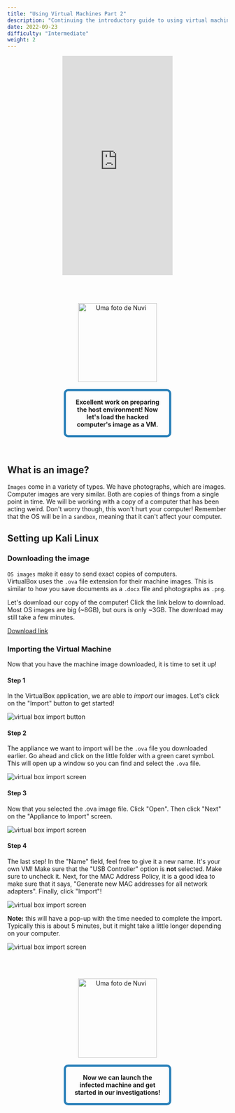 ```yaml
---
title: "Using Virtual Machines Part 2"
description: "Continuing the introductory guide to using virtual machines"
date: 2022-09-23
difficulty: "Intermediate"
weight: 2
---
```


<p style="text-align: center;"><iframe width="50%" height="500px" src="https://www.youtube.com/embed/ffcyyJXEhwY" frameborder="0" allow="accelerometer; autoplay; clipboard-write; encrypted-media; gyroscope; picture-in-picture" allowfullscreen></iframe></p>

<div style="margin: 1rem;padding: 2rem 2rem;text-align: center;">
    <div style="display: inline-block;padding: 1rem 1rem;vertical-align: middle;">
        <img src="../images/nuvi.PNG?" alt="Uma foto de Nuvi" width="180" height="180" />
    </div>
    <div style="display: inline-block;padding: 1rem 1rem;vertical-align: middle;width:50%;border:5px solid #2980b9;border-radius:10px;font-weight: bold;">
        Excellent work on preparing the host environment! Now let's load the hacked computer's image as a VM.
    </div>
</div>

## What is an image?

`Images` come in a variety of types. We have photographs, which are images. Computer images are very similar. Both are copies of things from a single point in time. We will be working with a copy of a computer that has been acting weird. Don't worry though, this won't hurt your computer! Remember that the OS will be in a `sandbox`, meaning that it can't affect your computer.

## Setting up Kali Linux

### Downloading the image

`OS images` make it easy to send exact copies of computers.  
VirtualBox uses the `.ova` file extension for their machine images. This is similar to how you save documents as a `.docx` file and photographs as `.png`.

Let's download our copy of the computer! Click the link below to download.  
Most OS images are big (~8GB), but ours is only ~3GB. The download may still take a few minutes.

<a class="my-2 mx-4 btn btn-info" href="https://nuevofoundation-my.sharepoint.com/:f:/g/personal/beatris_mendezgandica_nuevofoundation_org/EqwR5wQyp9xEpYoP524regQB6rnwgyJBMULhuGIzyMj_4w?e=yg6rFv" target="_blank">
Download link
</a>

### Importing the Virtual Machine

Now that you have the machine image downloaded, it is time to set it up!

#### Step 1

In the VirtualBox application, we are able to _import_ our images. Let's click on the "Import" button to get started!

![virtual box import button](../images/import-01.PNG?classes=border,shadow)

#### Step 2

The appliance we want to import will be the `.ova` file you downloaded earlier. Go ahead and click on the little folder with a green caret symbol. This will open up a window so you can find and select the `.ova` file.

![virtual box import screen](../images/import-02.PNG?classes=border,shadow)

#### Step 3

Now that you selected the .ova image file. Click "Open". Then click "Next" on the "Appliance to Import" screen.

![virtual box import screen](../images/import-03.PNG?classes=border,shadow)

#### Step 4

The last step! In the "Name" field, feel free to give it a new name. It's your own VM! Make sure that the "USB Controller" option is **not** selected. Make sure to uncheck it. Next, for the MAC Address Policy, it is a good idea to make sure that it says, "Generate new MAC addresses for all network adapters". Finally, click "Import"!

![virtual box import screen](../images/import-05.PNG?classes=border,shadow)

**Note:** this will have a pop-up with the time needed to complete the import.  
Typically this is about 5 minutes, but it might take a little longer depending on your computer.

![virtual box import screen](../images/import-06.JPG?classes=border,shadow)

<div style="margin: 1rem;padding: 2rem 2rem;text-align: center;">
    <div style="display: inline-block;padding: 1rem 1rem;vertical-align: middle;">
        <img src="../images/nuvi.PNG?" alt="Uma foto de Nuvi" width="180" height="180" />
    </div>
    <div style="display: inline-block;padding: 1rem 1rem;vertical-align: middle;width:50%;border:5px solid #2980b9;border-radius:10px;font-weight: bold;">
        Now we can launch the infected machine and get started in our investigations!
    </div>
</div>
